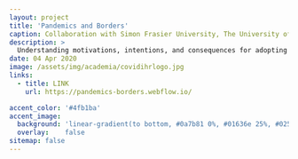 ```yaml
---
layout: project
title: 'Pandemics and Borders'
caption: Collaboration with Simon Frasier University, The University of Maryland, and The University of Hong Kong
description: >
  Understanding motivations, intentions, and consequences for adopting and lifting cross-border travel measures to control pandemics. In addition, this project focuses on three case studies: The United States, Canada, and Hong Kong S.A.R.
date: 04 Apr 2020
image: /assets/img/academia/covidihrlogo.jpg
links:
  - title: LINK
    url: https://pandemics-borders.webflow.io/

accent_color: '#4fb1ba'
accent_image:
  background: 'linear-gradient(to bottom, #0a7b81 0%, #01636e 25%, #02505b 50%, #073a4a 75%, #082e39 100%)'
  overlay:    false
sitemap: false
---
```

